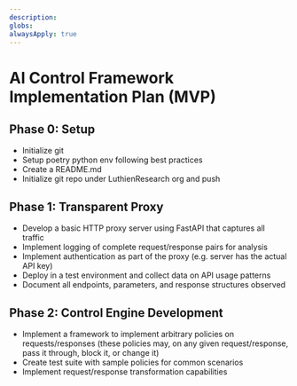 ```yaml
---
description: 
globs: 
alwaysApply: true
---
```

# AI Control Framework Implementation Plan (MVP)

## Phase 0: Setup
 - Initialize git
 - Setup poetry python env following best practices
 - Create a README.md
 - Initialize git repo under LuthienResearch org and push

## Phase 1: Transparent Proxy
- Develop a basic HTTP proxy server using FastAPI that captures all traffic
- Implement logging of complete request/response pairs for analysis
- Implement authentication as part of the proxy (e.g. server has the actual API key)
- Deploy in a test environment and collect data on API usage patterns
- Document all endpoints, parameters, and response structures observed

## Phase 2: Control Engine Development
- Implement a framework to implement arbitrary policies on requests/responses (these policies may, on any given request/response, pass it through, block it, or change it)
- Create test suite with sample policies for common scenarios
- Implement request/response transformation capabilities